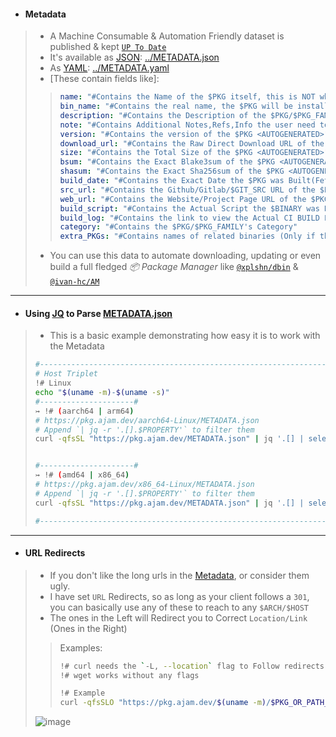 - #### Metadata
> - A Machine Consumable & Automation Friendly dataset is published & kept [`UP To Date`](https://github.com/Azathothas/Toolpacks-Extras/actions/workflows/healthchecks_housekeeping.yaml)
> - It's available as [JSON](https://github.com/Azathothas/Toolpacks-Extras/blob/main/METADATA.json): [../METADATA.json](https://github.com/Azathothas/Toolpacks-Extras/blob/main/METADATA.json)
> - As [YAML](https://github.com/Azathothas/Toolpacks-Extras/blob/main/METADATA.yaml): [../METADATA.yaml](https://github.com/Azathothas/Toolpacks-Extras/blob/main/METADATA.yaml)
> - [These contain fields like]:
> > ```YAML
> > name: "#Contains the Name of the $PKG itself, this is NOT what it will/should be Installed as",
> > bin_name: "#Contains the real name, the $PKG will be installed as",
> > description: "#Contains the Description of the $PKG/$PKG_FAMILY [Otherwise EMPTY]",
> > note: "#Contains Additional Notes,Refs,Info the user need to be aware of, of the $PKG/$PKG_FAMILY"
> > version: "#Contains the version of the $PKG <AUTOGENERATED>",
> > download_url: "#Contains the Raw Direct Download URL of the $PKG <AUTOGENERATED>",
> > size: "#Contains the Total Size of the $PKG <AUTOGENERATED>",
> > bsum: "#Contains the Exact Blake3sum of the $PKG <AUTOGENERATED>",
> > shasum: "#Contains the Exact Sha256sum of the $PKG <AUTOGENERATED>",
> > build_date: "#Contains the Exact Date the $PKG was Built(Fetched) & Uploaded",
> > src_url: "#Contains the Github/Gitlab/$GIT_SRC URL of the $PKG/$PKG_FAMILY [Otherwise EMPTY]",
> > web_url: "#Contains the Website/Project Page URL of the $PKG/$PKG_FAMILY [Otherwise EMPTY]",
> > build_script: "#Contains the Actual Script the $BINARY was Built(Fetched) With <AUTOGENERATED>"
> > build_log: "#Contains the link to view the Actual CI BUILD LOG of the $BINARY <AUTOGENERATED>"
> > category: "#Contains the $PKG/$PKG_FAMILY's Category"
> > extra_PKGs: "#Contains names of related binaries (Only if they belong to same $PKG_FAMILY) of the $PKG/$PKG_FAMILY [Otherwise EMPTY]"
> > ```
> - You can use this data to automate downloading, updating or even build a full fledged *📦 Package Manager* like [`@xplshn/dbin`](https://github.com/xplshn/dbin) & [`@ivan-hc/AM`](https://github.com/ivan-hc/AM)
---

- #### Using [JQ](https://jqlang.github.io/jq/manual/) to Parse [METADATA.json](https://pkg.ajam.dev/METADATA.json)
> - This is a basic example demonstrating how easy it is to work with the Metadata
> ```bash
> #-----------------------------------------------------------------------------#
> # Host Triplet
> !# Linux
> echo "$(uname -m)-$(uname -s)"
> #---------------------#
> ↣ !# (aarch64 | arm64)
> # https://pkg.ajam.dev/aarch64-Linux/METADATA.json
> # Append `| jq -r '.[].$PROPERTY'` to filter them
> curl -qfsSL "https://pkg.ajam.dev/METADATA.json" | jq '.[] | select(.host == "aarch64-Linux") | .main'
> 
> 
> #---------------------#
> ↣ !# (amd64 | x86_64)
> # https://pkg.ajam.dev/x86_64-Linux/METADATA.json
> # Append `| jq -r '.[].$PROPERTY'` to filter them
> curl -qfsSL "https://pkg.ajam.dev/METADATA.json" | jq '.[] | select(.host == "x86_64-Linux") | .main'
> 
> #-----------------------------------------------------------------------------#
> 
> ```
---

- #### URL Redirects
> - If you don't like the long urls in the [Metadata](https://huggingface.co/datasets/Azathothas/Toolpacks-Extras/resolve/main/METADATA.json), or consider them ugly.
> - I have set `URL` Redirects, so as long as your client follows a `301`, you can basically use any of these to reach to any `$ARCH/$HOST`
> - The ones in the Left will Redirect you to Correct `Location/Link` (Ones in the Right)
> > Examples:
> > ```bash
> > !# curl needs the `-L, --location` flag to Follow redirects
> > !# wget works without any flags
> >
> > !# Example
> > curl -qfsSLO "https://pkg.ajam.dev/$(uname -m)/$PKG_OR_PATH_TO_PKG"
> >
> > ```
> ![image](https://github.com/user-attachments/assets/26b2fe7a-48ce-4661-b184-13a5e3f3a149)
